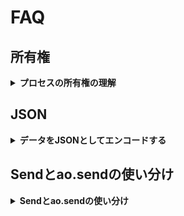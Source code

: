 # FAQ

## 所有権

<details>
  <summary><strong>プロセスの所有権の理解</strong></summary>

aosコンソールで新しいプロセスを開始すると、そのプロセスの所有権はあなたのウォレットアドレスに設定されます。**aos**はプロセスの所有権を定義するために**Owner**グローバル変数を使用します。所有権を移転するか、誰も所有できないようにロックする場合は、**Owner**変数を別のウォレットアドレスに変更するか、**nil**に設定します。

</details>

## JSON

<details>
  <summary><strong>データをJSONとしてエンコードする</strong></summary>

他のプロセスや外部サービスにデータを送信する際、JSONを使用してデータをエンコードすることがあります。Luaのjsonモジュールを使用して、値を含む純粋なLuaテーブルを**エンコード**および**デコード**できます。

```lua
Send({Target = Router, Data = require('json').encode({hello = "world"})})
```

</details>

## Sendとao.sendの使い分け

<details>
  <summary><strong>Sendとao.sendの使い分け</strong></summary>

両方の関数はプロセスにメッセージを送信しますが、違いはao.sendがメッセージを返す点です。これにより、メッセージをログに記録したり、トラブルシューティングを行うことができます。**Send**関数はコンソールでの簡単なアクセスのために使用されますが、**ao.send**は**handlers**で使用することが推奨されます。ただし、**aos**内ではどちらも交換可能です。

</details>
